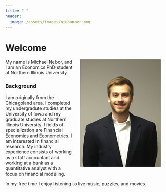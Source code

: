 ```yaml
---
title: " "
header:
  image: /assets/images/niubanner.png
---
```


# Welcome​

<img src="https://github.com/MichaelNebor/Michael-Nebor-Profile/blob/master/assets/images/Nebor_Michael_ProfilePicture.jpg?raw=true" width="50%" hspace="20" align="right">

My name is Michael Nebor, and I am an Economics PhD student at Northern Illinois University.

### Background

I am originally from the Chicagoland area. I completed my undergradute studies at the University of Iowa and my graduate studies at Northern Illinois University. 
I fields of specialization are Financial Economics and Econometrics. I am interested in financial research. My industry experience consists of working as a staff accountant and working at a bank as a quantitative analyst with a focus on financial modeling. 

In my free time I enjoy listening to live music, puzzles, and movies. 
